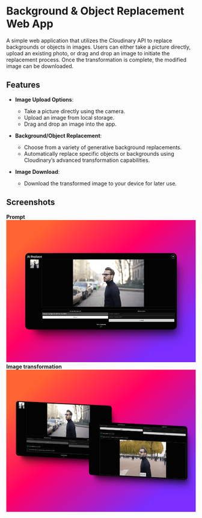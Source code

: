 # Background & Object Replacement Web App

A simple web application that utilizes the Cloudinary API to replace backgrounds or objects in images. Users can either take a picture directly, upload an existing photo, or drag and drop an image to initiate the replacement process. Once the transformation is complete, the modified image can be downloaded.

## Features

- **Image Upload Options**:
    - Take a picture directly using the camera.
    - Upload an image from local storage.
    - Drag and drop an image into the app.

- **Background/Object Replacement**:
    - Choose from a variety of generative background replacements.
    - Automatically replace specific objects or backgrounds using Cloudinary’s advanced transformation capabilities.

- **Image Download**:
    - Download the transformed image to your device for later use.

## Screenshots
**Prompt**
![image](/public/front.png)
**Image transformation**
![image](/public/generation.png)